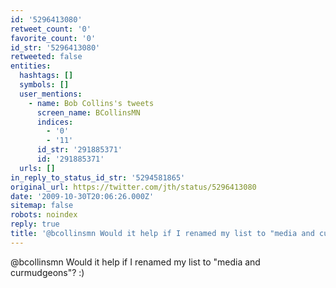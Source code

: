 ```yaml
---
id: '5296413080'
retweet_count: '0'
favorite_count: '0'
id_str: '5296413080'
retweeted: false
entities:
  hashtags: []
  symbols: []
  user_mentions:
    - name: Bob Collins's tweets
      screen_name: BCollinsMN
      indices:
        - '0'
        - '11'
      id_str: '291885371'
      id: '291885371'
  urls: []
in_reply_to_status_id_str: '5294581865'
original_url: https://twitter.com/jth/status/5296413080
date: '2009-10-30T20:06:26.000Z'
sitemap: false
robots: noindex
reply: true
title: '@bcollinsmn Would it help if I renamed my list to "media and curmudgeons"? :)'
---
```


@bcollinsmn Would it help if I renamed my list to "media and curmudgeons"? :)